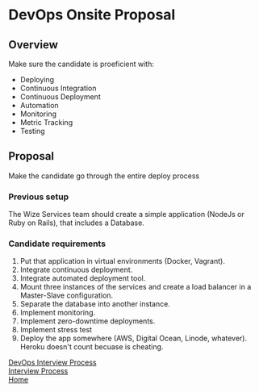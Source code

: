 # DevOps Onsite Proposal

## Overview

Make sure the candidate is proeficient with:

- Deploying
- Continuous Integration
- Continuous Deployment
- Automation
- Monitoring
- Metric Tracking
- Testing

## Proposal

Make the candidate go through the entire deploy process

### Previous setup

The Wize Services team should create a simple application (NodeJs or Ruby on Rails), that includes a Database.

### Candidate requirements

1. Put that application in virtual environments (Docker, Vagrant).
2. Integrate continuous deployment.
3. Integrate automated deployment tool.
4. Mount three instances of the services and create a load balancer in a Master-Slave configuration.
5. Separate the database into another instance.
6. Implement monitoring.
7. Implement zero-downtime deployments.
8. Implement stress test
9. Deploy the app somewhere (AWS, Digital Ocean, Linode, whatever). Heroku doesn't count becuase is cheating.

[DevOps Interview Process](README.md)<br/>
[Interview Process](../README.md)<br/>
[Home](../../README.md)

